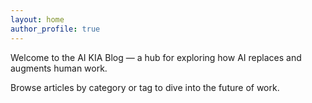 ```yaml
---
layout: home
author_profile: true
---
```


Welcome to the AI KIA Blog — a hub for exploring how AI replaces and augments human work.

Browse articles by category or tag to dive into the future of work.
